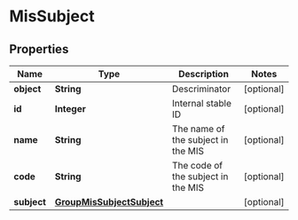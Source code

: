 
# MisSubject

## Properties
Name | Type | Description | Notes
------------ | ------------- | ------------- | -------------
**object** | **String** | Descriminator |  [optional]
**id** | **Integer** | Internal stable ID |  [optional]
**name** | **String** | The name of the subject in the MIS |  [optional]
**code** | **String** | The code of the subject in the MIS |  [optional]
**subject** | [**GroupMisSubjectSubject**](GroupMisSubjectSubject.md) |  |  [optional]



